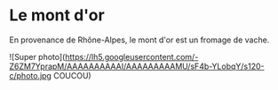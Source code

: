Le mont d'or
============

En provenance de Rhône-Alpes, le mont d'or est un fromage de vache.

![Super photo](https://lh5.googleusercontent.com/-Z6ZM7YprapM/AAAAAAAAAAI/AAAAAAAAAMU/sF4b-YLobqY/s120-c/photo.jpg COUCOU)
